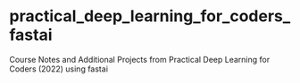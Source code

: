 # practical_deep_learning_for_coders_fastai
Course Notes and Additional Projects from Practical Deep Learning for Coders (2022) using fastai
